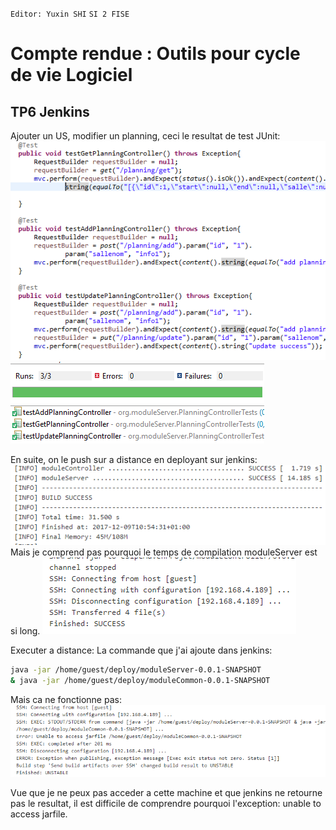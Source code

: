 `Editor: Yuxin SHI`
`SI 2 FISE`
# Compte rendue : Outils pour cycle de vie Logiciel
## TP6 Jenkins

Ajouter un US, modifier un planning, ceci le resultat de test JUnit:
![](codejunit.png)
![](testres.png)

En suite, on le push sur a distance en deployant sur jenkins:
![](jenkinsres1.png)
Mais je comprend pas pourquoi le temps de compilation moduleServer est si long.
![](jenkinsres2.png)

Executer a distance:
La commande que j'ai ajoute dans jenkins:
```bash
java -jar /home/guest/deploy/moduleServer-0.0.1-SNAPSHOT
& java -jar /home/guest/deploy/moduleCommon-0.0.1-SNAPSHOT
```
Mais ca ne fonctionne pas:
![](jenkensres3.png)

Vue que je ne peux pas acceder a cette machine et que jenkins ne retourne pas le resultat, il est difficile de comprendre pourquoi l'exception: unable to access jarfile. 
